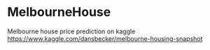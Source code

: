 # MelbourneHouse
Melbourne house price prediction on kaggle
https://www.kaggle.com/dansbecker/melbourne-housing-snapshot
